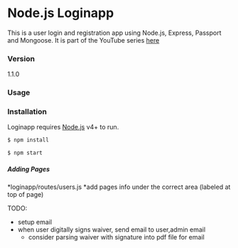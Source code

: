 # Node.js Loginapp

This is a user login and registration app using Node.js, Express, Passport and Mongoose. It is part of the YouTube series [here](https://www.youtube.com/watch?v=Z1ktxiqyiLA)

### Version
1.1.0

### Usage


### Installation

Loginapp requires [Node.js](https://nodejs.org/) v4+ to run.

```sh
$ npm install
```

```sh
$ npm start
```


##### Adding Pages #####

*loginapp/routes/users.js
*add pages info under the correct area (labeled at top of page)


TODO: 
- setup email
- when user digitally signs waiver, send email to user,admin email
	* consider parsing waiver with signature into pdf file for email

